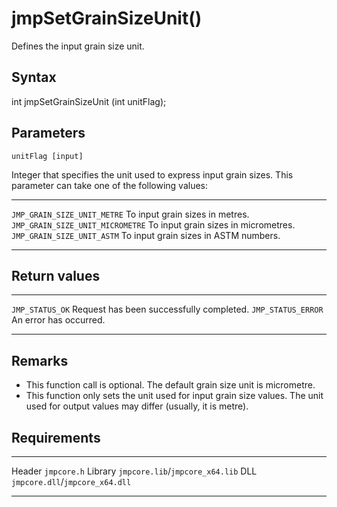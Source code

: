 jmpSetGrainSizeUnit()
=====================

Defines the input grain size unit.

Syntax
------

int jmpSetGrainSizeUnit (int unitFlag);

Parameters
----------

`unitFlag [input]`

Integer that specifies the unit used to express input grain sizes. This
parameter can take one of the following values:

  ---------------------------------- ---------------------------------------
  `JMP_GRAIN_SIZE_UNIT_METRE`        To input grain sizes in metres.
  `JMP_GRAIN_SIZE_UNIT_MICROMETRE`   To input grain sizes in micrometres.
  `JMP_GRAIN_SIZE_UNIT_ASTM`         To input grain sizes in ASTM numbers.
  ---------------------------------- ---------------------------------------

Return values
-------------

  -------------------- ------------------------------------------
  `JMP_STATUS_OK`      Request has been successfully completed.
  `JMP_STATUS_ERROR`   An error has occurred.
  -------------------- ------------------------------------------

Remarks
-------

-   This function call is optional. The default grain size unit
    is micrometre.
-   This function only sets the unit used for input grain size values.
    The unit used for output values may differ (usually, it is metre).

Requirements
------------

  --------- ---------------------------------
  Header    `jmpcore.h`
  Library   `jmpcore.lib`/`jmpcore_x64.lib`
  DLL       `jmpcore.dll`/`jmpcore_x64.dll`
  --------- ---------------------------------


